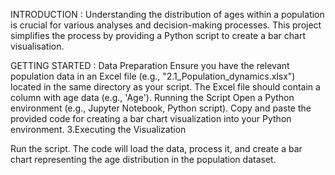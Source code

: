 INTRODUCTION : 
Understanding the distribution of ages within a population is crucial for various analyses and decision-making processes. 
This project simplifies the process by providing a Python script to create a bar chart visualisation.

GETTING STARTED : 
Data Preparation
Ensure you have the relevant population data in an Excel file (e.g., "2.1_Population_dynamics.xlsx") located in the same directory as your script.
The Excel file should contain a column with age data (e.g., 'Age').
Running the Script
Open a Python environment (e.g., Jupyter Notebook, Python script).
Copy and paste the provided code for creating a bar chart visualization into your Python environment.
3.Executing the Visualization

Run the script.
The code will load the data, process it, and create a bar chart representing the age distribution in the population dataset.
